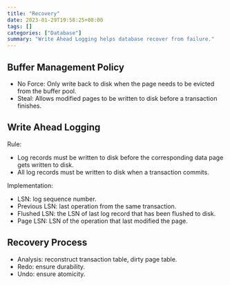 ```yaml
---
title: "Recovery"
date: 2023-01-29T19:58:25+08:00
tags: []
categories: ["Database"]
summary: "Write Ahead Logging helps database recover from failure."
---
```


## Buffer Management Policy

* No Force: Only write back to disk when the page needs to be evicted from the buffer pool.
* Steal: Allows modified pages to be written to disk before a transaction finishes.

## Write Ahead Logging

Rule:

* Log records must be written to disk before the corresponding data page gets written to disk.
* All log records must be written to disk when a transaction commits.

Implementation:

* LSN: log sequence number.
* Previous LSN: last operation from the same transaction.
* Flushed LSN: the LSN of last log record that has been flushed to disk.
* Page LSN: LSN of the operation that last modified the page.

## Recovery Process

* Analysis: reconstruct transaction table, dirty page table.
* Redo: ensure durability.
* Undo: ensure atomicity.
